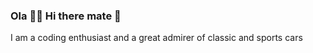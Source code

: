 ### Ola 🙋‍♂️ Hi there mate 👋
I am a coding enthusiast and a great admirer of classic and sports cars

<!--
- 🔭 I’m currently working on Implementation of SHA-256 Hashing algorithm using C++

- 🌱 I’m currently learning JAVA
 
**LORDSINE/LORDSINE** is a ✨ _special_ ✨ repository because its `README.md` (this file) appears on your GitHub profile.

Here are some ideas to get you started:

 ...
- 👯 I’m looking to collaborate on ...
- 🤔 I’m looking for help with ...
- 💬 Ask me about ...
- 📫 How to reach me: ...
- 😄 Pronouns: ...
- ⚡ Fun fact: ...
-->

